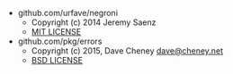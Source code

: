 - github.com/urfave/negroni
  - Copyright (c) 2014 Jeremy Saenz
  - [MIT LICENSE](https://github.com/urfave/negroni/blob/master/LICENSE)
- github.com/pkg/errors
  - Copyright (c) 2015, Dave Cheney <dave@cheney.net>
  - [BSD LICENSE](https://github.com/pkg/errors/blob/master/LICENSE)
